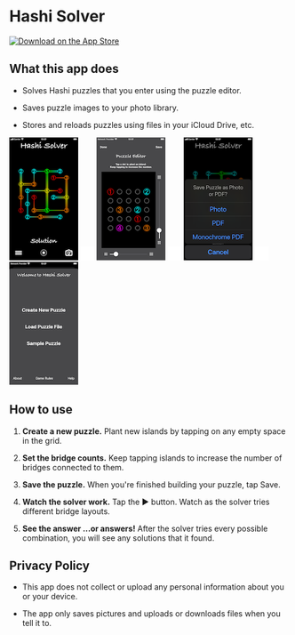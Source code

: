 # Hashi Solver

[<img src="https://tools.applemediaservices.com/api/badges/download-on-the-app-store/black/en-us?size=250x83&amp;releaseDate=1670457600" alt="Download on the App Store"/>](https://apps.apple.com/us/app/hashi-solver/id6444668783?itsct=apps_box_badge&amp;itscg=30200)

## What this app does

* Solves Hashi puzzles that you enter using the puzzle editor.

* Saves puzzle images to your photo library.

* Stores and reloads puzzles using files in your iCloud Drive, etc.

![Screen image 1](./assets/images/1.png) ![Screen image 0](./assets/images/0.png) ![Screen image 2](./assets/images/2.png) ![Screen image 0](./assets/images/0.png) ![Screen image 3](./assets/images/3.png) ![Screen image 0](./assets/images/0.png) ![Screen image 4](./assets/images/4.png)


## How to use

1. **Create a new puzzle.** Plant new islands by tapping on any empty space in the grid.

2. **Set the bridge counts.** Keep tapping islands to increase the number of bridges connected to them.

3. **Save the puzzle.** When you're finished building your puzzle, tap Save.

4. **Watch the solver work.** Tap the ▶️ button. Watch as the solver tries different bridge layouts.

5. **See the answer …or answers!** After the solver tries every possible combination, you will see any solutions that it found.

## Privacy Policy

* This app does not collect or upload any personal information about you or your device.

* The app only saves pictures and uploads or downloads files when you tell it to.

